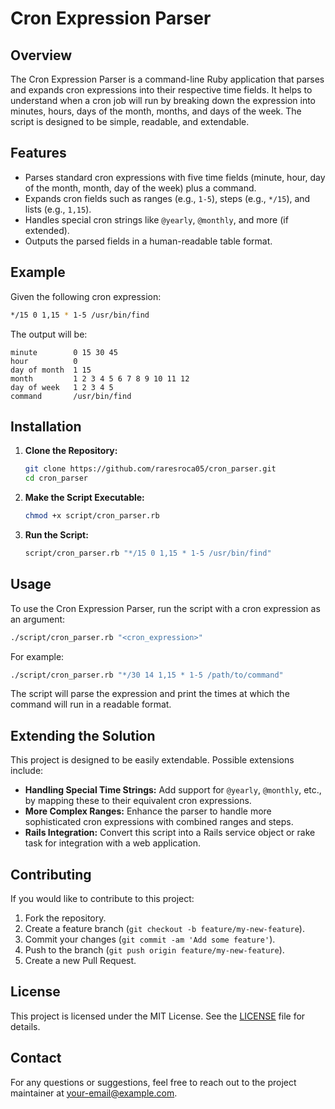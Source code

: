 
# Cron Expression Parser

## Overview

The Cron Expression Parser is a command-line Ruby application that parses and expands cron expressions into their respective time fields. It helps to understand when a cron job will run by breaking down the expression into minutes, hours, days of the month, months, and days of the week. The script is designed to be simple, readable, and extendable.

## Features

- Parses standard cron expressions with five time fields (minute, hour, day of the month, month, day of the week) plus a command.
- Expands cron fields such as ranges (e.g., `1-5`), steps (e.g., `*/15`), and lists (e.g., `1,15`).
- Handles special cron strings like `@yearly`, `@monthly`, and more (if extended).
- Outputs the parsed fields in a human-readable table format.

## Example

Given the following cron expression:

```bash
*/15 0 1,15 * 1-5 /usr/bin/find
```

The output will be:

```
minute        0 15 30 45
hour          0
day of month  1 15
month         1 2 3 4 5 6 7 8 9 10 11 12
day of week   1 2 3 4 5
command       /usr/bin/find
```

## Installation

1. **Clone the Repository:**
   ```bash
   git clone https://github.com/raresroca05/cron_parser.git
   cd cron_parser
   ```

2. **Make the Script Executable:**
   ```bash
   chmod +x script/cron_parser.rb
   ```

3. **Run the Script:**
   ```bash
   script/cron_parser.rb "*/15 0 1,15 * 1-5 /usr/bin/find"
   ```

## Usage

To use the Cron Expression Parser, run the script with a cron expression as an argument:

```bash
./script/cron_parser.rb "<cron_expression>"
```

For example:

```bash
./script/cron_parser.rb "*/30 14 1,15 * 1-5 /path/to/command"
```

The script will parse the expression and print the times at which the command will run in a readable format.

## Extending the Solution

This project is designed to be easily extendable. Possible extensions include:

- **Handling Special Time Strings:** Add support for `@yearly`, `@monthly`, etc., by mapping these to their equivalent cron expressions.
- **More Complex Ranges:** Enhance the parser to handle more sophisticated cron expressions with combined ranges and steps.
- **Rails Integration:** Convert this script into a Rails service object or rake task for integration with a web application.

## Contributing

If you would like to contribute to this project:

1. Fork the repository.
2. Create a feature branch (`git checkout -b feature/my-new-feature`).
3. Commit your changes (`git commit -am 'Add some feature'`).
4. Push to the branch (`git push origin feature/my-new-feature`).
5. Create a new Pull Request.

## License

This project is licensed under the MIT License. See the [LICENSE](LICENSE) file for details.

## Contact

For any questions or suggestions, feel free to reach out to the project maintainer at [your-email@example.com](mailto:rares.roca05@gmail.com).

